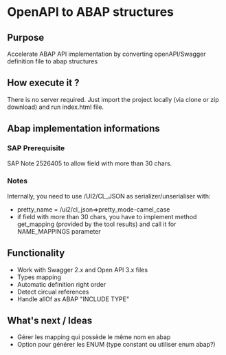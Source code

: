 # OpenAPI to ABAP structures

## Purpose
Accelerate ABAP API implementation by converting openAPI/Swagger definition file to abap structures

## How execute it ?
There is no server required. Just import the project locally (via clone or zip download) and run index.html file.

## Abap implementation informations
### SAP Prerequisite
SAP Note 2526405 to allow field with more than 30 chars.
### Notes
Internally, you need to use /UI2/CL_JSON as serializer/unserialiser with:
- pretty_name = /ui2/cl_json=>pretty_mode-camel_case
- if field with more than 30 chars, you have to implement method get_mapping (provided by the tool results) and call it for NAME_MAPPINGS parameter

## Functionality
- Work with Swagger 2.x and Open API 3.x files
- Types mapping
- Automatic definition right order
- Detect circual references
- Handle allOf as ABAP "INCLUDE TYPE"

## What's next / Ideas
 - Gérer les mapping qui possède le même nom en abap
 - Option pour générer les ENUM (type constant ou utiliser enum abap?)
 

